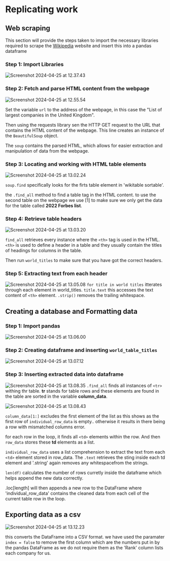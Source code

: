 # Replicating work

## Web scraping
This section will provide the steps taken to import the necessary libraries required to scrape the [Wikipedia](https://en.wikipedia.org/wiki/List_of_largest_companies_in_the_United_Kingdom) website and insert this into a pandas dataframe

### Step 1: Import Libraries
![Screenshot 2024-04-25 at 12.37.43](https://hackmd.io/_uploads/rJ7seTvbC.png)

### Step 2: Fetch and parse HTML content from the webpage 
![Screenshot 2024-04-25 at 12.55.54](https://hackmd.io/_uploads/Hy4JS6wbR.png)

Set the variable `url` to the address of the webpage, in this case the "List of largest companies in the United Kingdom". 

Then using the requests library sen the HTTP GET request to the URL that contains the HTML content of the webpage. This line creates an instance of the `BeautifulSoup` object. 

The `soup` contains the parsed HTML, which allows for easier extraction and manipulation of data from the webpage.

### Step 3: Locating and working with HTML table elements

![Screenshot 2024-04-25 at 13.02.24](https://hackmd.io/_uploads/BkVwITw-0.png)

`soup.find` specifically looks for the firts table element in 'wikitable sortable'.

the `.find_all` method to find a table tag in the HTML content. to use the second table on the webpage we use [1] to make sure we only get the data for the table called **2022 Forbes list**.

### Step 4: Retrieve table headers 

![Screenshot 2024-04-25 at 13.03.20](https://hackmd.io/_uploads/BklYo6PWA.png)

`find_all` retrieves every instance where the `<th>` tag is used in the HTML. `<th>` is used to define a header in a table and they usually contain the titles of headings for columns in the table.

Then run `world_titles` to make sure that you have got the correct headers.

### Step 5: Extracting text from each header

![Screenshot 2024-04-25 at 13.05.08](https://hackmd.io/_uploads/SJ_bvTP-0.png)
`for title in world titles`  itterates through each element in world_titles. `title.text` this accesses the text content of `<th>` element. `.strip()` removes the trailing whitespace.
 
## Creating a database and Formatting data

### Step 1: Import pandas

![Screenshot 2024-04-25 at 13.06.00](https://hackmd.io/_uploads/SyqND6w-0.png)

### Step 2: Creating dataframe and inserting `world_table_titles`

![Screenshot 2024-04-25 at 13.07.12](https://hackmd.io/_uploads/ry7YwaDZA.png)

### Step 3: Inserting extracted data into dataframe 

![Screenshot 2024-04-25 at 13.08.35](https://hackmd.io/_uploads/BJzJuTv-R.png)
`.find_all` finds all instances of `<tr>` withing thr table. **tr** stands for table rows and these elements are found in the table are sorted in the variable **column_data**.

![Screenshot 2024-04-25 at 13.08.43](https://hackmd.io/_uploads/ry1eOpPZC.png)

`column_data[1:]` excludes the first element of the list as this shows as the first row of `individual_row_data` is empty.. otherwise it results in there being a row with mismatched columns error. 

for each row in the loop, it finds all `<td>` elements within the row. And then `row_data` stores these **td** elements as a list. 

`individual_row_data` uses a list comprehension to extract the text from each `<td>` element stored in row_data. The `.text` retrieves the sting inside each td element and '.string' again removes any whitespacefrom the strings.

`len(df)` calculates the number of rows curretly inside the dataframe which helps append the new data correctly. 

.loc[length] will then appends a new row to the DataFrame where 'individual_row_data' contains the cleaned data from each cell of the current table row in the loop. 

## Exporting data as a csv

![Screenshot 2024-04-25 at 13.12.23](https://hackmd.io/_uploads/S1FhOTvW0.png)

this converts the DataFrame into a CSV format. 
we have used the paramater `index = false` to remove the first column which are the numbers put in by the pandas DataFrame as we do not require them as the 'Rank' column lists each company for us. 




